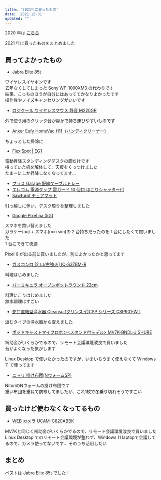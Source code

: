 ```yaml
---
title: '2021年に買ったもの'
date: '2021-12-31'
updated: ""
---
```


2020 年は [こちら](https://blog.freks.jp/bestbuy-2020)

2021 年に買ったものをまとめました

## 買ってよかったもの

- [Jabra Elite 85t](https://www.amazon.co.jp/gp/product/B08JYHBB1Y/ref=ppx_yo_dt_b_asin_title_o09_s00?ie=UTF8&psc=1)

ワイヤレスイヤホンです  
去年なくしてしまった Sony WF\-1000XM3 の代わりです  
結果、こっちのほうが自分にはあっててかなりよかったです  
操作性やノイズキャンセリングがいいです  

- [ロジクール ワイヤレスマウス 静音 M220GR](https://www.amazon.co.jp/gp/product/B01LPLGD94/ref=ppx_yo_dt_b_asin_title_o02_s00?ie=UTF8&psc=1)

外で使う用のクリック音が静かで持ち運びやすいものです

- [Anker Eufy HomeVac H11（ハンディクリーナー）](https://www.amazon.co.jp/gp/product/B081PJXLFD/ref=ppx_yo_dt_b_asin_title_o09_s00?ie=UTF8&psc=1)

ちょっとした掃除に

- [FlexiSpot \| EG1](https://flexispot.jp/standing-desk/flame/eg1.html)

電動昇降スタンディングデスクの脚だけです  
持っていた机を解体して、天板をくっつけました  
たまーにしか昇降しなくなってます...

- [プラス Garage 配線ケーブルトレー](https://www.amazon.co.jp/gp/product/B08494LN4W/ref=ppx_yo_dt_b_asin_title_o07_s00?ie=UTF8&psc=1)
- [エレコム 電源タップ 雷ガード 10 個口 ほこりシャッター付](https://www.amazon.co.jp/gp/product/B07QKSJDVW/ref=ppx_yo_dt_b_asin_title_o08_s00?ie=UTF8&psc=1)
- [Sawfurnt チェアマット](https://www.amazon.co.jp/gp/product/B0963PRMZN/ref=ppx_yo_dt_b_asin_title_o08_s02?ie=UTF8&psc=1)

引っ越しに伴い、デスク周りを整理しました

- [Google Pixel 5a \(5G\)](https://store.google.com/jp/product/pixel_5a_5g?hl=ja)

スマホを買い替えました  
ガラケー(au) + スマホ(ocn sim)の 2 台持ちだったのを 1 台にしたくて買いました  
1 台にできて快適

Pixel 6 が出る前に買いましたが、別によかったかと思ってます

- [ガスコンロ \[2 口/右強火\] IC\-S37BM\-R](https://www.biccamera.com/bc/item/5583678/)

料理はじめました

- [バーミキュラ オーブンポットラウンド 22cm](https://shop.vermicular.jp/jp/item.php?id=I00000214)

料理にこりはじめました  
無水調理はすごい

- [蛇口直結型浄水器 Cleansui\(クリンスイ\)CSP シリーズ CSP901\-WT](https://www.biccamera.com/bc/item/7752790/)

汲むタイプの浄水器から変えました

- [ポッドキャストマイクロホン<スタンド付モデル> MV7K\-BNDL\-J SHURE](https://www.biccamera.com/bc/item/9414279/)

補助金がいくらかでるので、リモート会議環境改良で買いました  
音がよくなった気がします

Linux Desktop で使いたかったのですが、いまいちうまく使えなくて Windows 11 で使ってます

- [ニトリ 掛け布団\(NウォームSP)](https://www.nitori-net.jp/ec/product/7544641s/)

NitoriのNウォームの掛け布団です  
重い布団を重ねて防寒してましたが、これ1枚で冬乗り切れそうですごい

## 買ったけど使わなくなってるもの

- [WEB カメラ UCAM\-C820ABBK](https://www.biccamera.com/bc/item/8727086/)

MV7Kと同じく補助金がいくらかでるので、リモート会議環境改良で買いました  
Linux Desktop でのリモート会議環境が整わず、Windows 11 laptopで会議してるので、カメラ使ってないです...
そのうち活用したい

## まとめ

ベストは Jabra Elite 85t でした！
